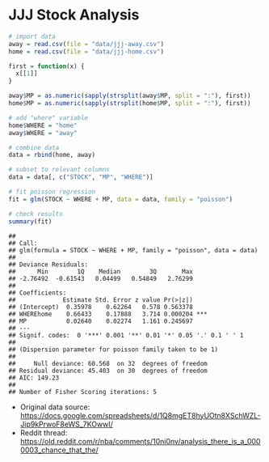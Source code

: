 JJJ Stock Analysis
================

``` r
# import data
away = read.csv(file = "data/jjj-away.csv")
home = read.csv(file = "data/jjj-home.csv")
```

``` r
first = function(x) {
  x[[1]]
}
```

``` r
away$MP = as.numeric(sapply(strsplit(away$MP, split = ":"), first))
home$MP = as.numeric(sapply(strsplit(home$MP, split = ":"), first))
```

``` r
# add "where" variable
home$WHERE = "home"
away$WHERE = "away"
```

``` r
# combine data
data = rbind(home, away)
```

``` r
# subset to relevant columns
data = data[, c("STOCK", "MP", "WHERE")]
```

``` r
# fit poisson regression
fit = glm(STOCK ~ WHERE + MP, data = data, family = "poisson")
```

``` r
# check results
summary(fit)
```

    ## 
    ## Call:
    ## glm(formula = STOCK ~ WHERE + MP, family = "poisson", data = data)
    ## 
    ## Deviance Residuals: 
    ##      Min        1Q    Median        3Q       Max  
    ## -2.76492  -0.61543   0.04499   0.54849   2.76299  
    ## 
    ## Coefficients:
    ##             Estimate Std. Error z value Pr(>|z|)    
    ## (Intercept)  0.35978    0.62264   0.578 0.563378    
    ## WHEREhome    0.66433    0.17888   3.714 0.000204 ***
    ## MP           0.02640    0.02274   1.161 0.245697    
    ## ---
    ## Signif. codes:  0 '***' 0.001 '**' 0.01 '*' 0.05 '.' 0.1 ' ' 1
    ## 
    ## (Dispersion parameter for poisson family taken to be 1)
    ## 
    ##     Null deviance: 60.568  on 32  degrees of freedom
    ## Residual deviance: 45.403  on 30  degrees of freedom
    ## AIC: 149.23
    ## 
    ## Number of Fisher Scoring iterations: 5

- Original data source:
  <https://docs.google.com/spreadsheets/d/1Q8mgET8hyUOtn8XSchWZL-Jip9kPrwoF8eWS_7KOwwI/>
- Reddit thread:
  <https://old.reddit.com/r/nba/comments/10ni0nv/analysis_there_is_a_0000003_chance_that_the/>
